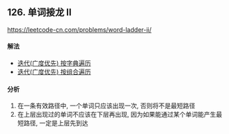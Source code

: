## 126. 单词接龙 II

https://leetcode-cn.com/problems/word-ladder-ii/


#### 解法  

* [迭代(广度优先) 按字典遍历](_1.py)
* [迭代(广度优先) 按组合遍历](_2.py)


#### 分析 

1. 在一条有效路径中, 一个单词只应该出现一次, 否则将不是最短路径
2. 在上层出现过的单词不应该在下层再出现, 因为如果能通过某个单词能产生最短路径, 一定是上层先到达
